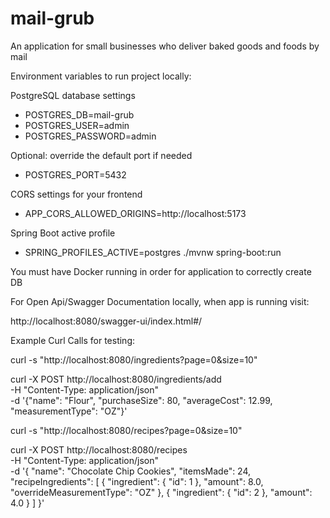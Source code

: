 # mail-grub
An application for small businesses who deliver baked goods and foods by mail

Environment variables to run project locally:

PostgreSQL database settings
- POSTGRES_DB=mail-grub
- POSTGRES_USER=admin
- POSTGRES_PASSWORD=admin

Optional: override the default port if needed
- POSTGRES_PORT=5432

CORS settings for your frontend
- APP_CORS_ALLOWED_ORIGINS=http://localhost:5173

Spring Boot active profile
- SPRING_PROFILES_ACTIVE=postgres ./mvnw spring-boot:run

You must have Docker running in order for application to correctly create DB

For Open Api/Swagger Documentation locally, when app is running visit:

http://localhost:8080/swagger-ui/index.html#/

Example Curl Calls for testing:

curl -s "http://localhost:8080/ingredients?page=0&size=10"

curl -X POST http://localhost:8080/ingredients/add \
  -H "Content-Type: application/json" \
  -d '{"name": "Flour", "purchaseSize": 80, "averageCost": 12.99, "measurementType": "OZ"}'

curl -s "http://localhost:8080/recipes?page=0&size=10"

curl -X POST http://localhost:8080/recipes \
  -H "Content-Type: application/json" \
  -d '{
        "name": "Chocolate Chip Cookies",
        "itemsMade": 24,
        "recipeIngredients": [
        {
            "ingredient": { "id": 1 },
            "amount": 8.0,
            "overrideMeasurementType": "OZ"
          },
          {
            "ingredient": { "id": 2 },
            "amount": 4.0
          }
        ]
      }'
